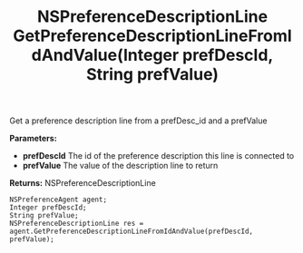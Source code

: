 ﻿---
uid: crmscript_ref_NSPreferenceAgent_GetPreferenceDescriptionLineFromIdAndValue
title: NSPreferenceDescriptionLine GetPreferenceDescriptionLineFromIdAndValue(Integer prefDescId, String prefValue)
intellisense: NSPreferenceAgent.GetPreferenceDescriptionLineFromIdAndValue
keywords: NSPreferenceAgent, GetPreferenceDescriptionLineFromIdAndValue
so.topic: reference
---

Get a preference description line from a prefDesc_id and a prefValue

**Parameters:**
 - **prefDescId** The id of the preference description this line is connected to
 - **prefValue** The value of the description line to return

**Returns:** NSPreferenceDescriptionLine

```crmscript
NSPreferenceAgent agent;
Integer prefDescId;
String prefValue;
NSPreferenceDescriptionLine res = agent.GetPreferenceDescriptionLineFromIdAndValue(prefDescId, prefValue);
```

